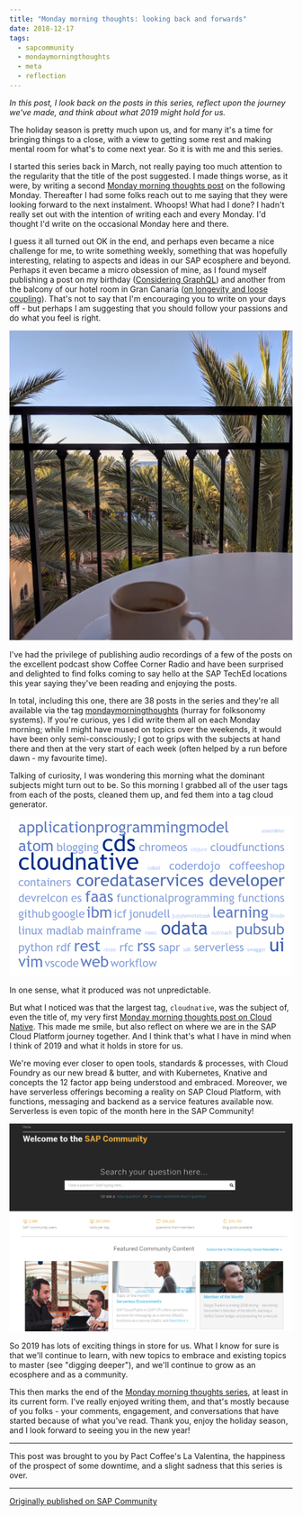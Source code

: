 ```yaml
---
title: "Monday morning thoughts: looking back and forwards"
date: 2018-12-17
tags:
  - sapcommunity
  - mondaymorningthoughts
  - meta
  - reflection
---
```

_In this post, I look back on the posts in this series, reflect upon the journey we've made, and think about what 2019 might hold for us._

The holiday season is pretty much upon us, and for many it's a time for bringing things to a close, with a view to getting some rest and making mental room for what's to come next year. So it is with me and this series.

I started this series back in March, not really paying too much attention to the regularity that the title of the post suggested. I made things worse, as it were, by writing a second [Monday morning thoughts post](/tags/mondaymorningthoughts) on the following Monday. Thereafter I had some folks reach out to me saying that they were looking forward to the next instalment. Whoops! What had I done? I hadn't really set out with the intention of writing each and every Monday. I'd thought I'd write on the occasional Monday here and there.

I guess it all turned out OK in the end, and perhaps even became a nice challenge for me, to write something weekly, something that was hopefully interesting, relating to aspects and ideas in our SAP ecosphere and beyond. Perhaps it even became a micro obsession of mine, as I found myself publishing a post on my birthday ([Considering GraphQL](/blog/posts/2018/09/03/monday-morning-thoughts:-considering-graphql/)) and another from the balcony of our hotel room in Gran Canaria ([on longevity and loose coupling](/blog/posts/2018/11/12/monday-morning-thoughts:-longevity-and-loose-coupling/)). That's not to say that I'm encouraging you to write on your days off - but perhaps I am suggesting that you should follow your passions and do what you feel is right.

![View from the balcony of our hotel room in Gran Canaria in November](/images/2018/12/coffee-on-balcony.png)

I've had the privilege of publishing audio recordings of a few of the posts on the excellent podcast show Coffee Corner Radio and have been surprised and delighted to find folks coming to say hello at the SAP TechEd locations this year saying they've been reading and enjoying the posts.

In total, including this one, there are 38 posts in the series and they're all available via the tag [mondaymorningthoughts](/tags/mondaymorningthoughts) (hurray for folksonomy systems). If you're curious, yes I did write them all on each Monday morning; while I might have mused on topics over the weekends, it would have been only semi-consciously; I got to grips with the subjects at hand there and then at the very start of each week (often helped by a run before dawn - my favourite time).

Talking of curiosity, I was wondering this morning what the dominant subjects might turn out to be. So this morning I grabbed all of the user tags from each of the posts, cleaned them up, and fed them into a tag cloud generator.

![Word cloud](/images/2018/12/wordcloud.png)

In one sense, what it produced was not unpredictable.

But what I noticed was that the largest tag, `cloudnative`, was the subject of, even the title of, my very first [Monday morning thoughts post on Cloud Native](/blog/posts/2018/03/26/monday-morning-thoughts:-cloud-native/). This made me smile, but also reflect on where we are in the SAP Cloud Platform journey together. And I think that's what I have in mind when I think of 2019 and what it holds in store for us.

We're moving ever closer to open tools, standards & processes, with Cloud Foundry as our new bread & butter, and with Kubernetes, Knative and concepts the 12 factor app being understood and embraced. Moreover, we have serverless offerings becoming a reality on SAP Cloud Platform, with functions, messaging and backend as a service features available now. Serverless is even topic of the month here in the SAP Community!

![SAP Community screenshot](/images/2018/12/sap-community-screenshot.png)

So 2019 has lots of exciting things in store for us. What I know for sure is that we'll continue to learn, with new topics to embrace and existing topics to master (see "digging deeper"), and we'll continue to grow as an ecosphere and as a community.

This then marks the end of the [Monday morning thoughts series](/tags/mondaymorningthoughts), at least in its current form. I've really enjoyed writing them, and that's mostly because of you folks - your comments, engagement, and conversations that have started because of what you've read. Thank you, enjoy the holiday season, and I look forward to seeing you in the new year!

---

This post was brought to you by Pact Coffee's La Valentina, the happiness of the prospect of some downtime, and a slight sadness that this series is over.

---
[Originally published on SAP Community](https://community.sap.com/t5/welcome-corner-blog-posts/monday-morning-thoughts-looking-back-and-forwards/ba-p/13401221)
